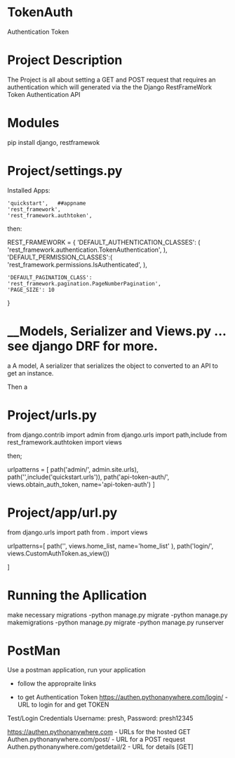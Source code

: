 # TokenAuth
Authentication Token

# Project Description
The Project is all about setting a GET and POST request that requires an authentication which will 
generated via the the Django RestFrameWork Token Authentication API

# Modules
pip install django, restframewok

# Project/settings.py
Installed Apps:

    'quickstart',   ##appname
    'rest_framework',
    'rest_framework.authtoken',

then:

REST_FRAMEWORK = {
    'DEFAULT_AUTHENTICATION_CLASSES': (
               'rest_framework.authentication.TokenAuthentication',
    ),
    'DEFAULT_PERMISSION_CLASSES':(
                'rest_framework.permissions.IsAuthenticated',
    ),



    'DEFAULT_PAGINATION_CLASS': 'rest_framework.pagination.PageNumberPagination',
    'PAGE_SIZE': 10
}


# __Models, Serializer and Views.py ... see django DRF for more.

a A model, A serializer that serializes the object to converted to an API to get an instance.

Then a 



# Project/urls.py

from django.contrib import admin
from django.urls import path,include
from rest_framework.authtoken import views

then;

urlpatterns = [
    path('admin/', admin.site.urls),
    path('',include('quickstart.urls')),
    path('api-token-auth/', views.obtain_auth_token, name='api-token-auth')
] 

# Project/app/url.py

from django.urls import path
from . import views

urlpatterns=[
    path('', views.home_list, name='home_list' ),
    path('login/', views.CustomAuthToken.as_view())

]
    

# Running the Apllication

make necessary migrations
-python manage.py migrate
-python manage.py makemigrations
-python manage.py migrate
-python manage.py runserver

# PostMan
Use a postman application, run your application 

- follow the appropraite links

- to get Authentication Token
  https://authen.pythonanywhere.com/login/ - URL to login for and get TOKEN

Test/Login Credentials
Username: presh,
Password: presh12345

https://authen.pythonanywhere.com - URLs for the hosted GET 
Authen.pythonanywhere.com/post/ - URL for a POST request
Authen.pythonanywhere.com/getdetail/2 - URL for details [GET]

